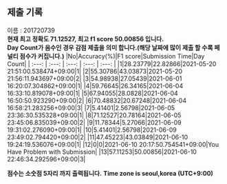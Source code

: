 


  
## 제출 기록  
이름 : 201720739  
**현재 최고 정확도 71.12527, 최고 f1 score 50.00856 입니다.**  
**Day Count가 음수인 경우 감점 제출을 의미 합니다.(해당 날짜에 많이 제출 할 수록 페널티 점수가 커집니다.)**
|No|Accuracy(%)|F1 score|Submission Time|Day Count|
| :---: | :---: | :---: | :---: | :---: |
|1|28.23779|22.82866|2021-05-20 21:51:00.538474+09:00|1|
|2|55.30786|43.03873|2021-05-20 21:56:11.943697+09:00|2|
|3|54.98938|27.05439|2021-06-01 16:20:07.304862+09:00|1|
|4|59.76645|26.34165|2021-06-04 16:33:10.819078+09:00|1|
|5|67.94055|28.0828|2021-06-04 16:50:50.923290+09:00|2|
|6|70.48832|20.67248|2021-06-04 16:58:21.283256+09:00|3|
|7|5.41401|2.56798|2021-06-05 23:36:30.535328+09:00|1|
|8|71.12527|20.78164|2021-06-05 23:45:06.835039+09:00|2|
|9|11.78344|5.27066|2021-06-09 19:31:02.276090+09:00|1|
|10|5.41401|2.56798|2021-06-09 23:49:02.794420+09:00|2|
|11|47.45223|43.03849|2021-06-10 19:24:19.536076+09:00|1|
|12|0|0|2021-06-10 20:17:50.754541+09:00|You Have Problem with Submission|
|13|57.11253|50.00856|2021-06-10 22:46:34.292596+09:00|3|


**점수는 소숫점 5자리 까지 출력됩니다.**
**Time zone is seoul,korea (UTC+9:00)**
